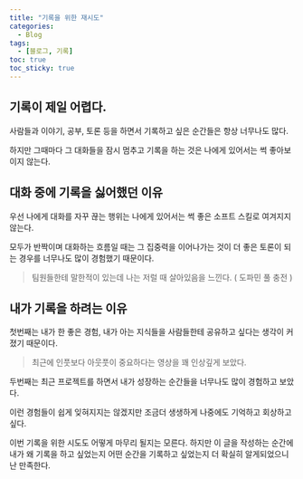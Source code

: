 ```yaml
---
title: "기록을 위한 재시도"
categories:
  - Blog
tags: 
  - [블로그, 기록]
toc: true
toc_sticky: true
---
```


## 기록이 제일 어렵다.

사람들과 이야기, 공부, 토론 등을 하면서 기록하고 싶은 순간들은 항상 너무나도 많다.

하지만 그때마다 그 대화들을 잠시 멈추고 기록을 하는 것은 나에게 있어서는 썩 좋아보이지 않는다.


## 대화 중에 기록을 싫어했던 이유

우선 나에게 대화를 자꾸 끊는 행위는 나에게 있어서는 썩 좋은 소프트 스킬로 여겨지지 않는다.

모두가 반짝이며 대화하는 흐름일 때는 그 집중력을 이어나가는 것이 더 좋은 토론이 되는 경우를 너무나도 많이 경험했기 때문이다.


> 팀원들한테 말한적이 있는데 나는 저럴 때 살아있음을 느낀다. ( 도파민 풀 충전 ) 


## 내가 기록을 하려는 이유

첫번째는 내가 한 좋은 경험, 내가 아는 지식들을 사람들한테 공유하고 싶다는 생각이 커졌기 때문이다.

> 최근에 인풋보다 아웃풋이 중요하다는 영상을 꽤 인상깊게 보았다.

두번째는 최근 프로젝트를 하면서 내가 성장하는 순간들을 너무나도 많이 경험하고 보았다.

이런 경험들이 쉽게 잊혀지지는 않겠지만 조금더 생생하게 나중에도 기억하고 회상하고 싶다.


이번 기록을 위한 시도도 어떻게 마무리 될지는 모른다. 
하지만 이 글을 작성하는 순간에 내가 왜 기록을 하고 싶었는지 어떤 순간을 기록하고 싶었는지 더 확실히 알게되었으니 난 만족한다.



